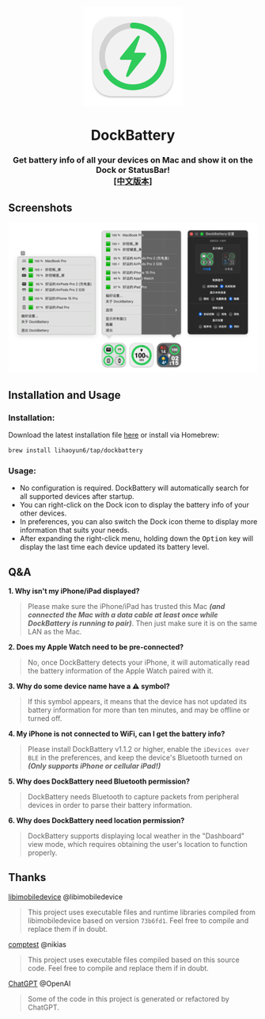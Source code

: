 # 
<p align="center">
<img src="./DockBattery/Assets.xcassets/AppIcon.appiconset/icon_128x128@2x.png" width="200" height="200" />
<h1 align="center">DockBattery</h1>
<h3 align="center">Get battery info of all your devices on Mac and show it on the Dock or StatusBar!<br><a href="./README.md">[中文版本]</a></h3> 
</p>

## Screenshots
<p align="center">
<img src="./img/Preview.png" width="699"/> 
</p>

## Installation and Usage
### Installation:
Download the latest installation file [here](../../releases/latest) or install via Homebrew:  

```bash
brew install lihaoyun6/tap/dockbattery
```

### Usage: 
- No configuration is required. DockBattery will automatically search for all supported devices after startup.  
- You can right-click on the Dock icon to display the battery info of your other devices.  
- In preferences, you can also switch the Dock icon theme to display more information that suits your needs.  
- After expanding the right-click menu, holding down the <kbd>Option</kbd> key will display the last time each device updated its battery level.  

## Q&A
**1. Why isn't my iPhone/iPad displayed?**
> Please make sure the iPhone/iPad has trusted this Mac ***(and connected the Mac with a data cable at least once while DockBattery is running to pair)***. Then just make sure it is on the same LAN as the Mac.  

**2. Does my Apple Watch need to be pre-connected?**
> No, once DockBattery detects your iPhone, it will automatically read the battery information of the Apple Watch paired with it.  

**3. Why do some device name have a ⚠️ symbol?**
> If this symbol appears, it means that the device has not updated its battery information for more than ten minutes, and may be offline or turned off.  

**4. My iPhone is not connected to WiFi, can I get the battery info?**
> Please install DockBattery v1.1.2 or higher, enable the `iDevices over BLE` in the preferences, and keep the device's Bluetooth turned on ***(Only supports iPhone or cellular iPad!)***  

**5. Why does DockBattery need Bluetooth permission?**
> DockBattery needs Bluetooth to capture packets from peripheral devices in order to parse their battery information.  

**6. Why does DockBattery need location permission?**
> DockBattery supports displaying local weather in the "Dashboard" view mode, which requires obtaining the user's location to function properly.

## Thanks
[libimobiledevice](https://github.com/libimobiledevice/libimobiledevice) @libimobiledevice  
> This project uses executable files and runtime libraries compiled from libimobiledevice based on version `73b6fd1`. Feel free to compile and replace them if in doubt.

[comptest](https://gist.github.com/nikias/ebc6e975dc908f3741af0f789c5b1088) @nikias  
> This project uses executable files compiled based on this source code. Feel free to compile and replace them if in doubt.  

[ChatGPT](https://chat.openai.com) @OpenAI  
> Some of the code in this project is generated or refactored by ChatGPT.
